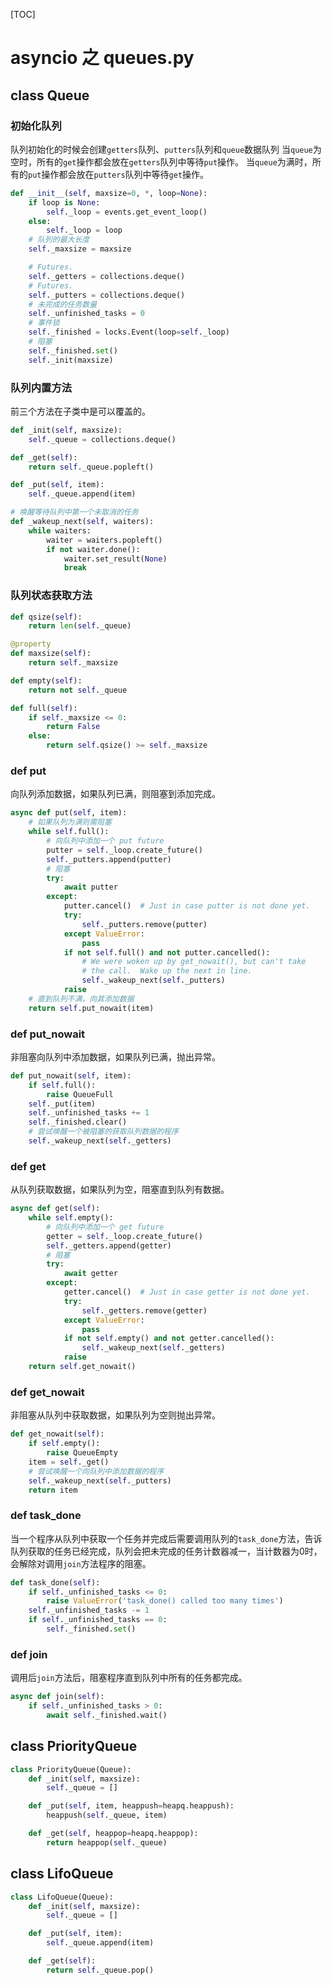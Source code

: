 [TOC]
# asyncio 之 queues.py
## class Queue
### 初始化队列
队列初始化的时候会创建`getters`队列、`putters`队列和`queue`数据队列
当`queue`为空时，所有的`get`操作都会放在`getters`队列中等待`put`操作。
当`queue`为满时，所有的`put`操作都会放在`putters`队列中等待`get`操作。
```python
def __init__(self, maxsize=0, *, loop=None):
	if loop is None:
		self._loop = events.get_event_loop()
	else:
		self._loop = loop
	# 队列的最大长度
	self._maxsize = maxsize

	# Futures.
	self._getters = collections.deque()
	# Futures.
	self._putters = collections.deque()
	# 未完成的任务数量
	self._unfinished_tasks = 0
	# 事件锁
	self._finished = locks.Event(loop=self._loop)
	# 阻塞
	self._finished.set()
	self._init(maxsize)
```
### 队列内置方法
前三个方法在子类中是可以覆盖的。
```python
def _init(self, maxsize):
	self._queue = collections.deque()

def _get(self):
	return self._queue.popleft()

def _put(self, item):
	self._queue.append(item)

# 唤醒等待队列中第一个未取消的任务
def _wakeup_next(self, waiters):
	while waiters:
		waiter = waiters.popleft()
		if not waiter.done():
			waiter.set_result(None)
			break
```
### 队列状态获取方法
```python
def qsize(self):
	return len(self._queue)

@property
def maxsize(self):
	return self._maxsize

def empty(self):
	return not self._queue

def full(self):
	if self._maxsize <= 0:
		return False
	else:
		return self.qsize() >= self._maxsize
```
### def put
向队列添加数据，如果队列已满，则阻塞到添加完成。
```python
async def put(self, item):
	# 如果队列为满则需阻塞
	while self.full():
		# 向队列中添加一个 put future
		putter = self._loop.create_future()
		self._putters.append(putter)
		# 阻塞
		try:
			await putter
		except:
			putter.cancel()  # Just in case putter is not done yet.
			try:
				self._putters.remove(putter)
			except ValueError:
				pass
			if not self.full() and not putter.cancelled():
				# We were woken up by get_nowait(), but can't take
				# the call.  Wake up the next in line.
				self._wakeup_next(self._putters)
			raise
	# 直到队列不满，向其添加数据
	return self.put_nowait(item)
```
### def put_nowait
非阻塞向队列中添加数据，如果队列已满，抛出异常。
```python
def put_nowait(self, item):
	if self.full():
		raise QueueFull
	self._put(item)
	self._unfinished_tasks += 1
	self._finished.clear()
	# 尝试唤醒一个被阻塞的获取队列数据的程序
	self._wakeup_next(self._getters)
```
### def get
从队列获取数据，如果队列为空，阻塞直到队列有数据。
```python
async def get(self):
	while self.empty():
		# 向队列中添加一个 get future
		getter = self._loop.create_future()
		self._getters.append(getter)
		# 阻塞
		try:
			await getter
		except:
			getter.cancel()  # Just in case getter is not done yet.
			try:
				self._getters.remove(getter)
			except ValueError:
				pass
			if not self.empty() and not getter.cancelled():
				self._wakeup_next(self._getters)
			raise
	return self.get_nowait()
```
### def get_nowait
非阻塞从队列中获取数据，如果队列为空则抛出异常。
```python
def get_nowait(self):
	if self.empty():
		raise QueueEmpty
	item = self._get()
	# 尝试唤醒一个向队列中添加数据的程序
	self._wakeup_next(self._putters)
	return item
```
### def task_done
当一个程序从队列中获取一个任务并完成后需要调用队列的`task_done`方法，告诉队列获取的任务已经完成，队列会把未完成的任务计数器减一，当计数器为0时，会解除对调用`join`方法程序的阻塞。
```python
def task_done(self):
	if self._unfinished_tasks <= 0:
		raise ValueError('task_done() called too many times')
	self._unfinished_tasks -= 1
	if self._unfinished_tasks == 0:
		self._finished.set()
```
### def join
调用后`join`方法后，阻塞程序直到队列中所有的任务都完成。
```python
async def join(self):
	if self._unfinished_tasks > 0:
		await self._finished.wait()
```
## class PriorityQueue
```python
class PriorityQueue(Queue):
    def _init(self, maxsize):
        self._queue = []

    def _put(self, item, heappush=heapq.heappush):
        heappush(self._queue, item)

    def _get(self, heappop=heapq.heappop):
        return heappop(self._queue)
```
## class LifoQueue
```python
class LifoQueue(Queue):
    def _init(self, maxsize):
        self._queue = []

    def _put(self, item):
        self._queue.append(item)

    def _get(self):
        return self._queue.pop()
```